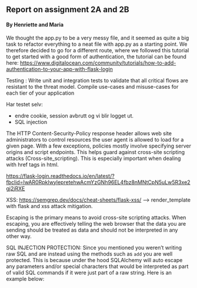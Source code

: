 ## Report on assignment 2A and 2B
#### By Henriette and Maria
We thought the app.py to be a very messy file, and it seemed as quite a big task to refactor everything to a neat file with
app.py as a starting point. We therefore decided to go for a different route, where we followed this tutorial to get
started with a good form of authentication, the tutorial can be found here: https://www.digitalocean.com/community/tutorials/how-to-add-authentication-to-your-app-with-flask-login

Testing :
Write unit and integration tests to validate that all critical flows are resistant to the threat model. 
Compile use-cases and misuse-cases for each tier of your application

Har testet selv:
- endre cookie, session avbrutt og vi blir logget ut.
- SQL injection 


The HTTP Content-Security-Policy response header allows web site administrators to control
 resources the user agent is allowed to load for a given page. With a few exceptions, 
 policies mostly involve specifying server origins and script endpoints. 
 This helps guard against cross-site scripting attacks (Cross-site_scripting).
 This is especially important when dealing with href tags in html. 
 

 https://flask-login.readthedocs.io/en/latest/?fbclid=IwAR0RpkIwylepretehwAcmYzGNh96EL4fbz8nMNtCpN5uLw5R3xe2gj2jRXE
 
 
 XSS:
 https://semgrep.dev/docs/cheat-sheets/flask-xss/ --> render_template with flask and xss attack
 mitigation. 
 
 Escaping is the primary means to avoid cross-site scripting attacks. When escaping, you are effectively telling 
 the web browser that the data you are sending should be treated as data and should not be interpreted in any 
 other way.

SQL INJECTION PROTECTION:
Since you mentioned you weren’t writing raw SQL and are instead using the methods such as `add` you are well protected.
This is because under the hood SQLAlchemy will auto escape any parameters and/or special characters
that would be interpreted as part of valid SQL commands if it were just part of a raw string.
Here is an example below: